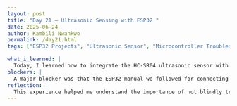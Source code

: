```yaml
---
layout: post
title: "Day 21 – Ultrasonic Sensing with ESP32 "
date: 2025-06-24
author: Kambili Nwankwo
permalink: /day21.html
tags: ["ESP32 Projects", "Ultrasonic Sensor", "Microcontroller Troubleshooting"]

what_i_learned: |
  Today, I learned how to integrate the HC-SR04 ultrasonic sensor with the ESP32 microcontroller. We connected the sensor’s VCC to 3.3V and GND to ground, while the trigger and echo pins were connected to GPIO 5 and GPIO 18, respectively. We initially thought a voltage divider was necessary for the echo pin, but later realized it wasn’t needed since our sensor worked fine with a direct connection. I also learned how to upload code to the ESP32 using the Arduino IDE and monitor the sensor's output through the Serial Monitor. The code measured distance using the pulseIn() function and printed real-time readings in centimeters. Seeing the distance update every second confirmed that our wiring and code were working correctly.
blockers: |
  A major blocker was that the ESP32 manual we followed for connecting the ultrasonic sensor was not the correct one. It included unnecessary instructions about voltage dividers and suggested pin mappings that didn’t match our setup. This caused initial confusion and delays in wiring the sensor properly. We had to troubleshoot by testing the sensor directly and confirming the connections manually.
reflection: |
  This experience helped me understand the importance of not blindly trusting every guide and instead verifying instructions with real-world testing. It was a good reminder to always check if certain components like resistors are actually needed based on your sensor and board. I also got more comfortable using the Arduino IDE to upload code, select the right board and port, and use the Serial Monitor for feedback. Successfully seeing accurate distance measurements was encouraging and gave me more confidence in working with microcontrollers. Overall, this hands-on session strengthened both my technical skills and troubleshooting mindset.
---
```

